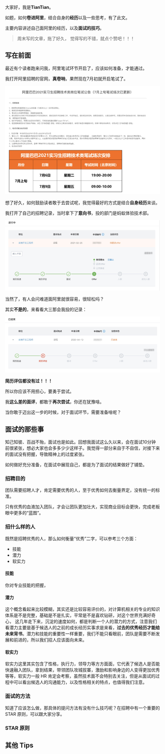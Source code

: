 大家好，我是**TianTian**。

如题，如何**卷进阿里**，结合自身的**经历**以及一些思考，有了此文。

主要内容讲述自己面阿里的经历，以及**面试的技巧**。



> 周末写的文章，拖了好久， 觉得写的不错，就点个赞吧！！！



## 写在前面

最近有个读者跑来问我，阿里笔试环节开启了，应该如何准备，才能通过。

我打开阿里招聘的官网，**真卷呐**，果然现在7月初就开启笔试了。

![](../../images/2021/程序人生/我到底有多卷/2.jpg)



想了好久，如何鼓励读者敢于去尝试呢，我觉得最好的方式是结合**自身经历**来谈。

我打开了自己的招聘记录，当时拿下了**意向书**，投的部门是蚂蚁体验技术部。



![](../../images/2021/程序人生/我到底有多卷/1.jpg)

当然了，有人会问难道面阿里就很容易，很轻松吗？

其实**不是的**，来看看大三那会我投的记录：

![](../../images/2021/程序人生/我到底有多卷/3.jpg)

**简历评估都没有过！！！**

所以你应该不用担心，要勇于尝试。

我**这么差的面评**，都敢于**再次尝试**，你还在犹豫啥。



当你敢于迈出这一步的时候，对于面试环节，需要准备啥呢？



## 面试的那些事

知己知彼、百战不殆，面试也是如此。回想我面试这么久以来，会在面试10分钟前很紧张，想必大家也会多多少少这样子。我觉得一部分来自于不自信，对接下来的面试没有把握，导致精神上的过度紧张。

如何做好充分准备，在面试中展现自己，都是为了面试的结果做好了铺垫。





### 招聘目的

团队需要招聘人才，肯定需要优秀的人，至于优秀如何去衡量界定，没有统一的标准。

只有优秀的血液加入团队，才会让团队更加壮大，实现商业目标会更快，完成老板眼中更多的“蓝图”。



### 招什么样的人

既然是招聘优秀的人，那么如何衡量“优秀”二字，可以参考三个方面：

- 技能
- 潜力
- 软实力



#### **技能**

你对专业技能的把握，



#### 潜力



这个概念看起来比较模糊，其实还是比较容易评价的，对计算机相关的专业的知识体系是不是完整，基础是不是扎实，平常是不是喜欢钻研，对这个世界充满好奇心， 这几年走下来，沉淀的速度如何，都是判断一个人的潜力的方式，注意我们看潜力主要是基于候选人的之前的成长经历实事求是来看，**过去的优秀经历才能给未来背书**。潜力和技能的重要性一样重要，我们不能只看眼前，团队是需要不断发展和前进的，所以我们招人应该面向未来。



#### 软实力

软实力这里其实包含了性格，执行力，领导力等方方面面，它代表了候选人是否能快速融入团队，拿到结果，带领团队攻城拔寨，激励和影响身边的人变得更加优秀等等，软实力一般 HR 肯定会考察，虽然技术面不会特别去关注，但是从面试的过程中可以看出候选人的沟通能力，以及性格相关的特点，也值得我们注意。



### 面试的方法





知道了应该怎么做，那具体的提问方法有没有什么技巧呢？在招聘中有一个重要的 STAR 原则，可以跟大家分享。



### STAR 原则









## 其他 Tips